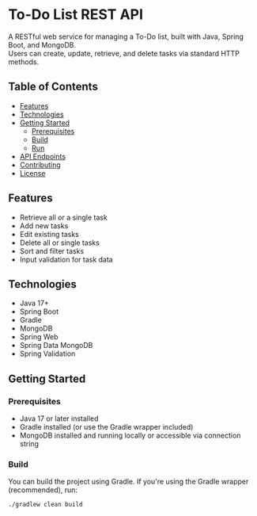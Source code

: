 # To-Do List REST API

A RESTful web service for managing a To-Do list, built with Java, Spring Boot, and MongoDB.  
Users can create, update, retrieve, and delete tasks via standard HTTP methods.

## Table of Contents

- [Features](#features)
- [Technologies](#technologies)
- [Getting Started](#getting-started)
  - [Prerequisites](#prerequisites)
  - [Build](#build)
  - [Run](#run)
- [API Endpoints](#api-endpoints)
- [Contributing](#contributing)
- [License](#license)

## Features

- Retrieve all or a single task
- Add new tasks
- Edit existing tasks
- Delete all or single tasks
- Sort and filter tasks
- Input validation for task data

## Technologies

- Java 17+
- Spring Boot
- Gradle
- MongoDB
- Spring Web
- Spring Data MongoDB
- Spring Validation

## Getting Started

### Prerequisites

- Java 17 or later installed
- Gradle installed (or use the Gradle wrapper included)
- MongoDB installed and running locally or accessible via connection string

### Build

You can build the project using Gradle. If you're using the Gradle wrapper (recommended), run:

```bash
./gradlew clean build
